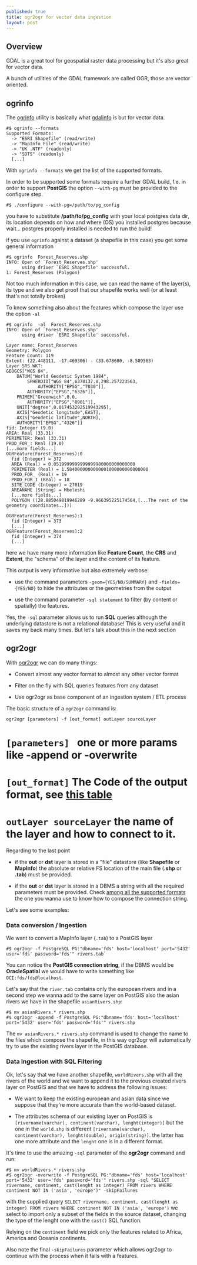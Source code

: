 ```yaml
---
published: true
title: ogr2ogr for vector data ingestion
layout: post
---
```

## Overview

GDAL is a great tool for geospatial raster data processing but it's also great for vector data.

A bunch of utilities of the GDAL framework are called OGR, those are vector oriented.


## ogrinfo

The [ogrinfo](http://www.gdal.org/ogrinfo.html) utility is basically what [gdalinfo](http://www.gdal.org/gdalinfo.html) is but for vector data.

~~~~~~~~~~~~
#$ ogrinfo --formats
Supported Formats:
  -> "ESRI Shapefile" (read/write)
  -> "MapInfo File" (read/write)
  -> "UK .NTF" (readonly)
  -> "SDTS" (readonly)
  [...]
~~~~~~~~~~~~~~~~~~~

With ``ogrinfo --formats`` we get the list of the supported formats.

In order to be supported some formats require a further GDAL build, f.e. in order to support **PostGIS** the option `--with-pg` must be provided to the configure step.

~~~~~~~~~~~~
#$ ./configure --with-pg=/path/to/pg_config
~~~~~~~~~~~~~~~~~~

you have to substitute **/path/to/pg_config** with your local postgres data dir, its location depends on how and where (OS) you installed postgres because wait... postgres properly installed is needed to run the build!

if you use `ogrinfo` against a dataset (a shapefile in this case) you get some general information

~~~~~~~~~~~~
#$ ogrinfo  Forest_Reserves.shp
INFO: Open of `Forest_Reserves.shp'
      using driver `ESRI Shapefile' successful.
1: Forest_Reserves (Polygon)

~~~~~~~~~~~~~~~~~

Not too much information in this case, we can read the name of the layer(s), its type and we also get proof that our shapefile works well (or at least that's not totally broken)

To know something also about the features which compose the layer use the option `-al`

~~~~~~~~~~~~~~~~~
#$ ogrinfo  -al  Forest_Reserves.shp
INFO: Open of `Forest_Reserves.shp'
      using driver `ESRI Shapefile' successful.

Layer name: Forest_Reserves
Geometry: Polygon
Feature Count: 119
Extent: (22.448111, -17.469306) - (33.678680, -8.589563)
Layer SRS WKT:
GEOGCS["WGS 84",
    DATUM["World Geodetic System 1984",
        SPHEROID["WGS 84",6378137.0,298.257223563,
            AUTHORITY["EPSG","7030"]],
        AUTHORITY["EPSG","6326"]],
    PRIMEM["Greenwich",0.0,
        AUTHORITY["EPSG","8901"]],
    UNIT["degree",0.017453292519943295],
    AXIS["Geodetic longitude",EAST],
    AXIS["Geodetic latitude",NORTH],
    AUTHORITY["EPSG","4326"]]
fid: Integer (9.0)
AREA: Real (33.31)
PERIMETER: Real (33.31)
PROD_FOR_: Real (19.0)
[...more fields...]
OGRFeature(Forest_Reserves):0
  fid (Integer) = 372
  AREA (Real) = 0.0519999999999999980000000000000
  PERIMETER (Real) = 1.5840000000000001000000000000000
  PROD_FOR_ (Real) = 19
  PROD_FOR_I (Real) = 18
  SITE_CODE (Integer) = 27019
  AREANAME (String) = Mbeleshi
  [...more fields...] 
  POLYGON ((28.885049819946289 -9.966395225174564,[...The rest of the geometry coordinates..]))

OGRFeature(Forest_Reserves):1
  fid (Integer) = 373
  [...]
OGRFeature(Forest_Reserves):2
  fid (Integer) = 374
  [...]
~~~~~~~~~~~~~~~~~~~~~~~~

here we have many more information like **Feature Count**, the **CRS** and **Extent**, the "schema" of the layer and the content of its feature.

This output is very informative but also extremely verbose:

* use the command parameters `-geom={YES/NO/SUMMARY}` and `-fields={YES/NO}` to hide the attributes or the geometries from the output

* use the command parameter `-sql statement` to filter (by content or spatially) the features.

Yes, the `-sql` parameter allows us to run **SQL** queries although the underlying datastore is not a relational database! This is very useful and it saves my back many times. But let's talk about this in the next section

## ogr2ogr

With [ogr2ogr](http://www.gdal.org/ogr2ogr.html) we can do many things:

* Convert almost any vector format to almost any other vector format

* Filter on the fly with SQL queries features from any dataset

* Use ogr2ogr as base component of an ingestion system / ETL process

The basic structure of a `ogr2ogr` command is:

`ogr2ogr [parameters] -f [out_format] outLayer sourceLayer`

# `[parameters] ` one or more params like **-append** or **-overwrite** 

# `[out_format]` The Code of the output format, see [this table](http://www.gdal.org/ogr_formats.html)

# `outLayer sourceLayer` the name of the layer and how to connect to it. 

Regarding to the last point

* if the **out** or **dst** layer is stored in a "file" datastore (like **Shapefile** or **MapInfo**) the absolute or relative FS location of the main file (**.shp** or **.tab**) must be provided.

* if the **out** or **dst** layer is stored in a DBMS a string with all the required parameters must be provided. Check [among all the supported formats](http://www.gdal.org/ogr_formats.html) the one you wanna use to know how to compose the connection string.

Let's see some examples:

### Data conversion / Ingestion

We want to convert a MapInfo layer (`.tab`) to a PostGIS layer

~~~~~~~~~~~~~~
#$ ogr2ogr -f PostgreSQL PG:"dbname='fds' host='localhost' port='5432' user='fds' password='fds'" rivers.tab`
~~~~~~~~~~~~~~~~~~~~~~~~

You can notice the **PostGIS connection string**, if the DBMS would be **OracleSpatial** we would have to write something like `OCI:fds/fds@localhost`.

Let's say that the `river.tab` contains only the european rivers and in a second step we wanna add to the same layer on PostGIS also the asian rivers we have in the shapefile `asianRivers.shp`:

~~~~~~~~~~~~~~
#$ mv asianRivers.* rivers.shp
#$ ogr2ogr -append -f PostgreSQL PG:"dbname='fds' host='localhost' port='5432' user='fds' password='fds'" rivers.shp
~~~~~~~~~~~~~~~~~~~~~~~~

The `mv asianRivers.* rivers.shp` command is used to change the name to the files which compose the shapefile, in this way ogr2ogr will automatically try to use the existing rivers layer in the PostGIS database.

### Data Ingestion with SQL Filtering

Ok, let's say that we have another shapefile, `worldRivers.shp` with all the rivers of the world and we want to append it to the previous created rivers layer on PostGIS and that we have to address the following issues:

* We want to keep the existing european and asian data since we suppose that they're more accurate than the world-based dataset. 

* The attributes schema of our existing layer on PostGIS is `[rivername(varchar), continent(varchar), lenght(integer)]` but the one in the `world.shp` is different `[rivername(varchar), continent(varchar), lenght(double), origin(string)]`. the latter has one more attribute and the `lenght` one is in a different format.

It's time to use the amazing `-sql` parameter of the **ogr2ogr** command and run:

~~~~~~~~~~~~~~~~~~
#$ mv worldRivers.* rivers.shp
#$ ogr2ogr -overwrite -f PostgreSQL PG:"dbname='fds' host='localhost' port='5432' user='fds' password='fds'" rivers.shp -sql "SELECT rivername, continent, cast(lenght as integer) FROM rivers WHERE continent NOT IN ('asia', 'europe')" -skipFailures
~~~~~~~~~~~~~~~~~~~~~~~~

with the supplied query `SELECT rivername, continent, cast(lenght as integer) FROM rivers WHERE continent NOT IN ('asia', 'europe')` we select to import only a subset of the fields in the source dataset, changing the type of the lenght one with the `cast()` SQL function. 

Relying on the `continent` field we pick only the features related to Africa, America and Oceania continents.

Also note the final `-skipFailures` parameter which allows ogr2ogr to continue with the process when it fails with a features.







